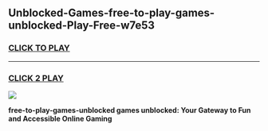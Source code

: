 
## Unblocked-Games-free-to-play-games-unblocked-Play-Free-w7e53
<h3>
<a href="https://premium76.site?title=free-to-play-games-unblocked&ref=17A">CLICK TO PLAY</a></h3>
<hr>

<h3>
<a href="https://premium76.site?title=free-to-play-games-unblocked&ref=17A">CLICK 2 PLAY</a>
  
</h3>

<a href="https://premium76.site?title=free-to-play-games-unblocked&ref=17A"><img src="https://clearcache.store/games.png"></a>


**free-to-play-games-unblocked games unblocked: Your Gateway to Fun and Accessible Online Gaming**
